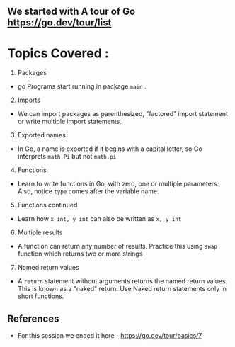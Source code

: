 ## We started with A tour of Go https://go.dev/tour/list
# Topics Covered : 
1. Packages
- go Programs start running in package `main` . 
2. Imports
- We can import packages as parenthesized, "factored" import statement or write multiple import statements.
3. Exported names
- In Go, a name is exported if it begins with a capital letter, so Go interprets `math.Pi` but not  `math.pi`
4. Functions
- Learn to write functions in Go, with zero, one or multiple parameters. Also, notice `type` comes after the variable name.
5. Functions continued
- Learn how `x int, y int` can also be written as `x, y int`
6. Multiple results
- A function can return any number of results. Practice this using `swap` function which returns two or more strings
7. Named return values
- A `return` statement without arguments returns the named return values. This is known as a "naked" return. Use Naked return statements only in short functions.


## References 
- For this session we ended it here - https://go.dev/tour/basics/7
